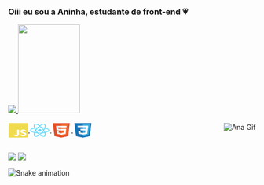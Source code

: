 ### Oiii eu sou a Aninha, estudante de front-end 💗

<div>
<a href="https://github.com/soarespzz">
<img width="42%" src="https://github-readme-stats.vercel.app/api?username=soarespzz&theme=dracula&show_icons=true&include_all_commits=true&count_private=true"(https://github.com/anuraghazra/github-readme-stats"/>
<img width="50%" height="180cm" src="https://github-readme-stats.vercel.app/api/top-langs?username=soarespzz&theme=dracula&show_icons=true&include_all_commits=true&count_private=true&layout=compact"(https://github.com/anuraghazra/github-readme-stats)/>
</div>

<div style="display: inline_block"><br>
  <img align="center" alt="Ana-Js" height="30" width="40" src="https://raw.githubusercontent.com/devicons/devicon/master/icons/javascript/javascript-plain.svg">
  <img align="center" alt="Ana-React" height="30" width="40" src="https://raw.githubusercontent.com/devicons/devicon/master/icons/react/react-original.svg">
  <img align="center" alt="Ana-HTML" height="30" width="40" src="https://raw.githubusercontent.com/devicons/devicon/master/icons/html5/html5-original.svg">
  <img align="center" alt="Ana-CSS" height="30" width="40" src="https://raw.githubusercontent.com/devicons/devicon/master/icons/css3/css3-original.svg">
  <img align="right" alt="Ana Gif" src="h"
</div>
  
  ##
 
<div> 
  <a href="https://www.instagram.com/soarespzz/" target="_blank"><img src="https://img.shields.io/badge/-Instagram-%23E4405F?style=for-the-badge&logo=instagram&logoColor=white" target="_blank"></a>
  <a href = "mailto:ana777soares.sp@gmail.com"><img src="https://img.shields.io/badge/-Gmail-%23333?style=for-the-badge&logo=gmail&logoColor=white" target="_blank"></a>

  ![Snake animation](https://github.com/Soarespzz/Devsoarespzz/blob/output/github-contribution-grid-snake.svg)
</div>
